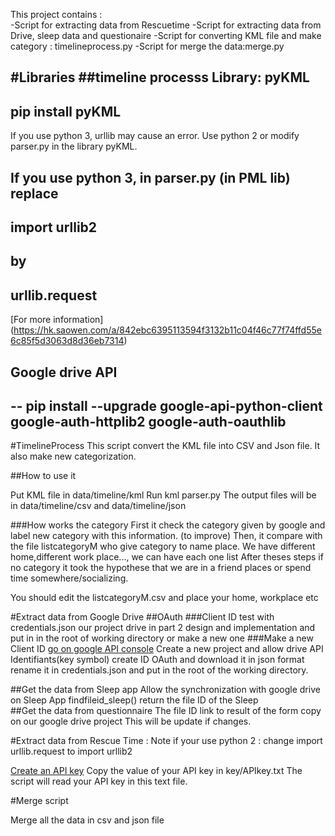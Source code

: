This project contains :  
	-Script for extracting data from Rescuetime 
	-Script for extracting data from Drive, sleep data and questionaire
	-Script for converting KML file and make category : timelineprocess.py
	-Script for merge the data:merge.py 

#Libraries
##timeline processs
Library: pyKML
--
pip install pyKML
--

If you use python 3, urllib may cause an error. 
Use python 2 or modify parser.py in the library pyKML.

If you use python 3, in parser.py (in PML lib) replace 
--
import urllib2
--
by 
--
urllib.request
--
[For more information] (https://hk.saowen.com/a/842ebc6395113594f3132b11c04f46c77f74ffd55e6c85f5d3063d8d36eb7314)

## Google drive API 
--
pip install --upgrade google-api-python-client google-auth-httplib2 google-auth-oauthlib
--


#TimelineProcess 
This script convert the KML file into CSV and Json file. It also make new categorization. 

##How to use it 

Put KML file in data/timeline/kml
Run kml parser.py 
The output files will be in data/timeline/csv and data/timeline/json 

###How works the category
	First it check the category given by google and label new category with this information. (to improve)
	Then, it compare with the file listcategoryM who give category to name place. We have different home,different work place..., we can have each one list
	After theses steps if no category it took the hypothese that we are in a friend places or spend time somewhere/socializing.

You should edit the listcategoryM.csv and place your home, workplace etc

#Extract data from Google Drive 
##OAuth 
###Client ID
	test with credentials.json our project drive in part 2 design and implementation and put in in the root of working directory
	or make a new one
###Make a new Client ID
[go on google API console](https://console.developers.google.com/) 
Create a new project and allow drive API
Identifiants(key symbol) 
create ID OAuth and download it in json format
rename it in credentials.json and put in the root of the working directory. 

##Get the data from Sleep app 
	Allow the synchronization with google drive on Sleep App
	findfileid_sleep() return the file ID of the Sleep  
##Get the data from questionnaire 
	The file ID link to result of the form copy on our google drive project
	This will be update if changes.

#Extract data from Rescue Time : 
Note if your use python 2 : change import urllib.request to import urllib2

[Create an API key](https://www.rescuetime.com/anapi/manage) 
Copy the value of your API key in key/APIkey.txt 
The script will read your API key in this text file.

#Merge script 

Merge all the data in csv and json file 

